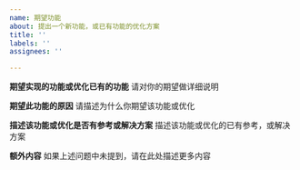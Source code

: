 ```yaml
---
name: 期望功能
about: 提出一个新功能，或已有功能的优化方案
title: ''
labels: ''
assignees: ''

---
```


**期望实现的功能或优化已有的功能**
请对你的期望做详细说明

**期望此功能的原因**
请描述为什么你期望该功能或优化

**描述该功能或优化是否有参考或解决方案**
描述该功能或优化的已有参考，或解决方案

**额外内容**
如果上述问题中未提到，请在此处描述更多内容
